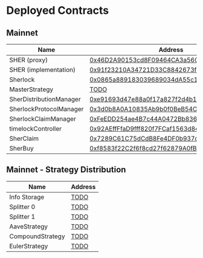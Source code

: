# Deployed Contracts

## Mainnet

| Name                    | Address                                                                                                                |
| ----------------------- | ---------------------------------------------------------------------------------------------------------------------- |
| SHER (proxy)            | [0x46D2A90153cd8F09464CA3a5605B6BBeC9C2fF01](https://etherscan.io/address/0x46D2A90153cd8F09464CA3a5605B6BBeC9C2fF01) |
| SHER (implementation)   | [0x91f23210A34721D33C8842673f2Ba20146b8C70f](https://etherscan.io/address/0x91f23210A34721D33C8842673f2Ba20146b8C70f) |
| Sherlock                | [0x0865a889183039689034dA55c1Fd12aF5083eabF](https://etherscan.io/address/0x0865a889183039689034dA55c1Fd12aF5083eabF) |
| MasterStrategy          | [TODO](https://etherscan.io/address/TODO) |
| SherDistributionManager | [0xe91693d47e88a0f17a827f2d4b1e7e9716326740](https://etherscan.io/address/0xe91693d47e88a0f17a827f2d4b1e7e9716326740) |
| SherlockProtocolManager | [0x3d0b8A0A10835Ab9b0f0BeB54C5400B8aAcaa1D3](https://etherscan.io/address/0x3d0b8A0A10835Ab9b0f0BeB54C5400B8aAcaa1D3) |
| SherlockClaimManager    | [0xFeEDD254ae4B7c44A0472Bb836b813Ce4625Eb84](https://etherscan.io/address/0xFeEDD254ae4B7c44A0472Bb836b813Ce4625Eb84) |
| timelockController      | [0x92AEffFfaD9fff820f7FCaf1563d8467aFe358c4](https://etherscan.io/address/0x92AEffFfaD9fff820f7FCaf1563d8467aFe358c4) |
| SherClaim               | [0x7289C61C75dCdB8Fe4DF0b937c08c9c40902BDd3](https://etherscan.io/address/0x7289C61C75dCdB8Fe4DF0b937c08c9c40902BDd3) |
| SherBuy                 | [0xf8583f22C2f6f8cd27f62879A0fB4319bce262a6](https://etherscan.io/address/0xf8583f22C2f6f8cd27f62879A0fB4319bce262a6) |

## Mainnet - Strategy Distribution

| Name                    | Address                                   |
| ----------------------- | ----------------------------------------- |
| Info Storage            | [TODO](https://etherscan.io/address/TODO) |
| Splitter 0              | [TODO](https://etherscan.io/address/TODO) |
| Splitter 1              | [TODO](https://etherscan.io/address/TODO) |
| AaveStrategy            | [TODO](https://etherscan.io/address/TODO) |
| CompoundStrategy        | [TODO](https://etherscan.io/address/TODO) |
| EulerStrategy           | [TODO](https://etherscan.io/address/TODO) |
